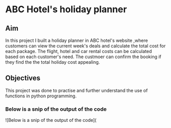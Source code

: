 # ABC Hotel's holiday planner

## Aim
In this project I built a holiday planner in ABC hotel's website ,where customers can view the current week's deals and calculate the total cost for each package. The flight, hotel and car rental costs can be calculated based on each customer's need. The custmoer can confirm the booking if they find the the total holiday cost appealing.

## Objectives
This project was done to practise and further understand the use of functions in python programming.

### Below is a snip of the output of the code
![Below is a snip of the output of the code](
